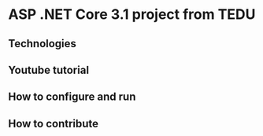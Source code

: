 # ASP .NET  Core 3.1 project from TEDU
## Technologies 
## Youtube tutorial 
## How to configure and run
## How to contribute 